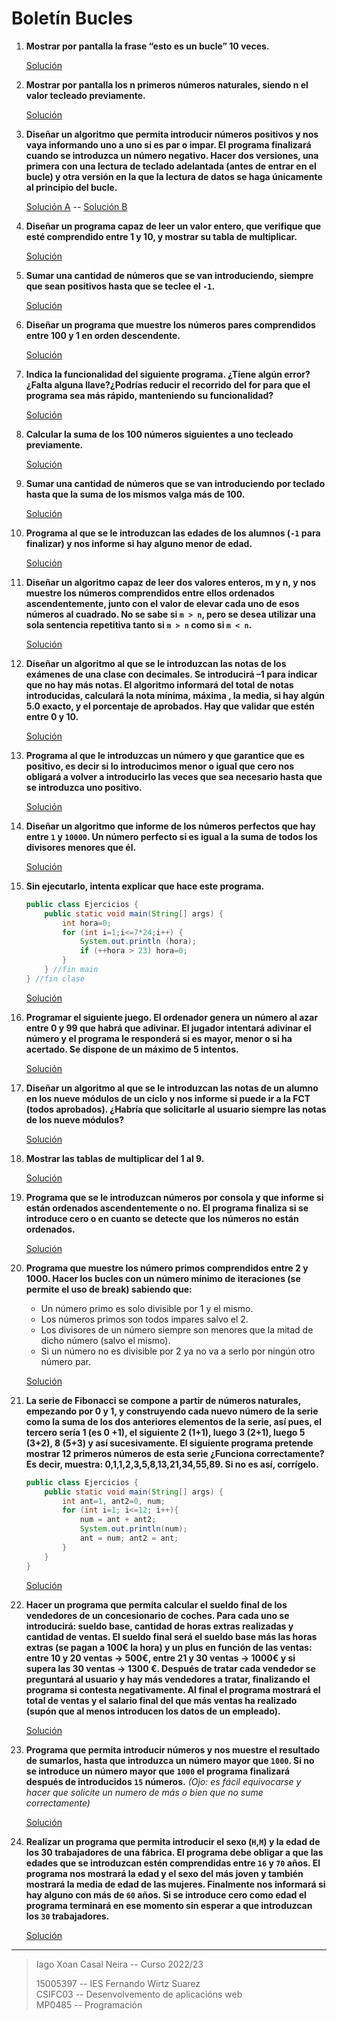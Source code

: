 # Boletín Bucles
1. **Mostrar por pantalla la frase “esto es un bucle” 10 veces.**

	[Solución](./src/ejercicio1.java)

2. **Mostrar por pantalla los n primeros números naturales, siendo n el valor tecleado previamente.**

	[Solución](./src/ejercicio2.java)

3. **Diseñar un algoritmo que permita introducir números positivos y nos vaya informando uno a uno si es par o impar. El programa finalizará cuando se introduzca un número negativo. Hacer dos versiones, una primera con una lectura de teclado adelantada (antes de entrar en el bucle) y otra versión en la que la lectura de datos se haga únicamente al principio del bucle.**

	[Solución A](./src/ejercicio3a.java) -- 	[Solución B](./src/ejercicio3b.java)

4. **Diseñar un programa capaz de leer un valor entero, que verifique que esté comprendido entre 1 y 10, y mostrar su tabla de multiplicar.**

	[Solución](./src/ejercicio4.java)

5. **Sumar una cantidad de números que se van introduciendo, siempre que sean positivos hasta
que se teclee el `-1`.**

	[Solución](./src/ejercicio5.java)

6. **Diseñar un programa que muestre los números pares comprendidos entre 100 y 1 en orden descendente.**

	[Solución](./src/ejercicio6.java)

7. **Indica la funcionalidad del siguiente programa. ¿Tiene algún error?¿Falta alguna llave?¿Podrías reducir el recorrido del for para que el programa sea más rápido, manteniendo su funcionalidad?**

	[Solución](./src/ejercicio7.java)

8. **Calcular la suma de los 100 números siguientes a uno tecleado previamente.**

	[Solución](./src/ejercicio8.java)

9. **Sumar una cantidad de números que se van introduciendo por teclado hasta que la suma de los mismos valga más de 100.**

	[Solución](./src/ejercicio9.java)

10. **Programa al que se le introduzcan las edades de los alumnos (`-1` para finalizar) y nos informe si hay alguno menor de edad.**

	[Solución](./src/ejercicio10.java)

11. **Diseñar un algoritmo capaz de leer dos valores enteros, m y n, y nos muestre los números comprendidos entre ellos ordenados ascendentemente, junto con el valor de elevar cada uno de esos números al cuadrado. No se sabe si `m > n`, pero se desea utilizar una sola sentencia repetitiva tanto si `m > n` como si `m < n`.**

	[Solución](./src/ejercicio11.java)

12. **Diseñar un algoritmo al que se le introduzcan las notas de los exámenes de una clase con decimales. Se introducirá –1 para indicar que no hay más notas. El algoritmo informará del total de notas introducidas, calculará la nota mínima, máxima , la media, si hay algún 5.0 exacto, y el porcentaje de aprobados. Hay que validar que estén entre 0 y 10.**

	[Solución](./src/ejercicio12.java)

13. **Programa al que le introduzcas un número y que garantice que es positivo, es decir si lo introducimos menor o igual que cero nos obligará a volver a introducirlo las veces que sea necesario hasta que se introduzca uno positivo.**

	[Solución](./src/ejercicio13.java)

14. **Diseñar un algoritmo que informe de los números perfectos que hay entre `1` y `10000`. Un número perfecto si es igual a la suma de todos los divisores menores que él.**

	[Solución](./src/ejercicio14.java)

15. **Sin ejecutarlo, intenta explicar que hace este programa.**

	```java
	public class Ejercicios {
		public static void main(String[] args) {
			int hora=0;
			for (int i=1;i<=7*24;i++) {
				System.out.println (hora);
				if (++hora > 23) hora=0;
			}
		} //fin main
	} //fin clase
	```

	[Solución](./src/ejercicio15.md)

16. **Programar el siguiente juego. El ordenador genera un número al azar entre 0 y 99 que habrá que adivinar. El jugador intentará adivinar el número y el programa le responderá si es mayor, menor o si ha acertado. Se dispone de un máximo de 5 intentos.**

	[Solución](./src/ejercicio16.java)

17. **Diseñar un algoritmo al que se le introduzcan las notas de un alumno en los nueve módulos de un ciclo y nos informe si puede ir a la FCT (todos aprobados). ¿Habría que solicitarle al usuario siempre las notas de los nueve módulos?**

	[Solución](./src/ejercicio17.java)

18. **Mostrar las tablas de multiplicar del 1 al 9.**

	[Solución](./src/ejercicio18.java)

19. **Programa que se le introduzcan números por consola y que informe si están ordenados ascendentemente o no. El programa finaliza si se introduce cero o en cuanto se detecte que los números no están ordenados.**

	[Solución](./src/ejercicio19.java)

20. **Programa que muestre los número primos comprendidos entre 2 y 1000. Hacer los bucles con un número mínimo de iteraciones (se permite el uso de break) sabiendo que:**

	- Un número primo es solo divisible por 1 y el mismo.
	- Los números primos son todos impares salvo el 2.
	- Los divisores de un número siempre son menores que la mitad de dicho número (salvo el mismo).
	- Si un número no es divisible por 2 ya no va a serlo por ningún otro número par.

	[Solución](./src/ejercicio20.java)

21. **La serie de Fibonacci se compone a partir de números naturales, empezando por 0 y 1, y construyendo cada nuevo número de la serie como la suma de los dos anteriores elementos de la serie, así pues, el tercero sería 1 (es 0 +1), el siguiente 2 (1+1), luego 3 (2+1), luego 5 (3+2), 8 (5+3) y así sucesivamente. El siguiente programa pretende mostrar 12 primeros números de esta serie ¿Funciona correctamente? Es decir, muestra: 0,1,1,2,3,5,8,13,21,34,55,89. Si no es así, corrígelo.**

	```java
	public class Ejercicios {
		public static void main(String[] args) {
			int ant=1, ant2=0, num;
			for (int i=1; i<=12; i++){
				num = ant + ant2;
				System.out.println(num);
				ant = num; ant2 = ant;
			}
		}
	}
	```
	[Solución](./src/ejercicio21.java)

22. **Hacer un programa que permita calcular el sueldo final de los vendedores de un concesionario de coches. Para cada uno se introducirá: sueldo base, cantidad de horas extras realizadas y cantidad de ventas. El sueldo final será el sueldo base más las horas extras (se pagan a 100€ la hora) y un plus en función de las ventas: entre 10 y 20 ventas -> 500€, entre 21 y 30 ventas -> 1000€ y si supera las 30 ventas -> 1300 €. Después de tratar cada vendedor se preguntará al usuario y hay más vendedores a tratar, finalizando el programa si contesta negativamente. Al final el programa mostrará el total de ventas y el salario final del que más ventas ha realizado (supón que al menos introducen los datos de un empleado).**

	[Solución](./src/ejercicio22.java)

23. **Programa que permita introducir números y nos muestre el resultado de sumarlos, hasta que introduzca un número mayor que `1000`. Si no se introduce un número mayor que `1000` el programa finalizará después de introducidos `15` números.** *(Ojo: es fácil equivocarse y hacer que solicite un numero de más o bien que no sume correctamente)*

	[Solución](./src/ejercicio23.java)

24. **Realizar un programa que permita introducir el sexo (`H`,`M`) y la edad de los 30 trabajadores de una fábrica. El programa debe obligar a que las edades que se introduzcan estén comprendidas entre `16` y `70` años. El programa nos mostrará la edad y el sexo del más joven y también mostrará la media de edad de las mujeres. Finalmente nos informará si hay alguno con más de `60` años. Si se introduce cero como edad el programa terminará en ese momento sin esperar a que introduzcan los `30` trabajadores.**

	[Solución](./src/ejercicio24.java)

---
> Iago Xoan Casal Neira -- Curso 2022/23
> 
> 15005397 -- IES Fernando Wirtz Suarez\
> CSIFC03 -- Desenvolvemento de aplicacións web\
> MP0485 -- Programación
